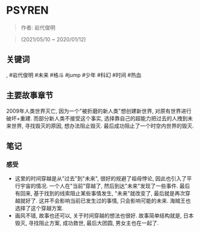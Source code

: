 # PSYREN

> 作者: 岩代俊明

> \(2021/05/10 \~ 2020/01/12\)

## 关键词
, #岩代俊明 #未来 #格斗 #jump #少年 #科幻 #时间 #热血

## 主要故事章节

2009年人类世界灭亡, 因为一个"被折磨的新人类"想创建新世界, 对原有世界进行破坏+重建. 而部分新人类不接受这个事实, 选择靠自己的超能力把过去的人拽到未来世界, 寻找毁灭的原因, 想办法阻止毁灭. 最后成功阻止了一个时空内世界的毁灭.

## 笔记
### 感受

* 这里的时间穿越是从"过去"到"未来", 很好的规避了祖母悖论, 因此也引入了平行宇宙的情况. 一个人在"当前"穿越了, 然后到达"未来"发现了一些事件. 最后有回来, 基于找到的线索阻止某些事情发生, "未来"就改变了, 最后就是再次穿越就好了. 这并不会影响当前已发生过的事情, 只会影响可能的未来. 海贼王也选择了这个穿越方案.
* 画风不错, 故事也还可以, 关于时间穿越的想法也很好. 故事简单结构就是, 日本毁灭, 寻找阻止方案, 成功救世, 最后大团圆, 男女主也在一起了.
